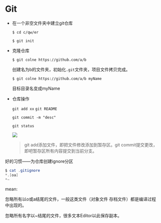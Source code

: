 # Git

- 在一个非空文件夹中建立git仓库

  `$ cd c/qw/er`

  `$ git init`

- 克隆仓库

  `$ git colne https://github.com/a/b`

  创建名为b的文件夹，初始化`.git`文件夹，项目文件拷贝完成。

  `$ git colne https://github.com/a/b myName`

  目标目录名变成myName

  

- 仓库操作

  `git add xx` `git README` 

  `git commit -m "desc"`

  `git status` 

  

  ![](C:\Users\Cho\Desktop\git1.png)

  > git add添加文件，即把文件修改添加到暂存区。git commit提交更改，即吧暂存区所有内容提交到当前分支。

好的习惯——为仓库创建ignore分区

```powershell
$ cat .gitignore
*.[oa]
*~
```

mean:

忽略所有以o或a结尾的文件，一般这类文件（对象文件 存档文件）都是编译过程中出现的。

忽略所有名字以~结尾的文件，很多文本Editor以此保存副本。





